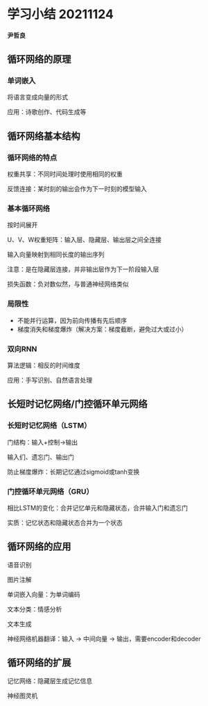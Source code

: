 # 学习小结 20211124

#### 尹哲良

## 循环网络的原理

### 单词嵌入

将语言变成向量的形式

应用：诗歌创作、代码生成等

## 循环网络基本结构

### 循环网络的特点

权重共享：不同时间处理时使用相同的权重

反馈连接：某时刻的输出会作为下一时刻的模型输入

### 基本循环网络

按时间展开

U、V、W权重矩阵：输入层、隐藏层、输出层之间全连接

输入向量映射到相同长度的输出序列

注意：是在隐藏层连接，并非输出层作为下一阶段输入层

损失函数：负对数似然，与普通神经网络类似

### 局限性

+ 不能并行运算，因为前向传播有先后顺序
+ 梯度消失和梯度爆炸（解决方案：梯度截断，避免过大或过小）

### 双向RNN

算法逻辑：相反的时间维度

应用：手写识别、自然语言处理

## 长短时记忆网络/门控循环单元网络

### 长短时记忆网络（LSTM）

门结构：输入+控制->输出

输入们、遗忘门、输出门

防止梯度爆炸：长期记忆通过sigmoid或tanh变换

### 门控循环单元网络（GRU）

相比LSTM的变化：合并记忆单元和隐藏状态，合并输入门和遗忘门

实质：记忆状态和隐藏状态合并为一个状态

## 循环网络的应用

语音识别

图片注解

单词嵌入向量：为单词编码

文本分类：情感分析

文本生成

神经网络机器翻译：输入 -> 中间向量 -> 输出，需要encoder和decoder

## 循环网络的扩展

记忆网络：隐藏层生成记忆信息

神经图灵机